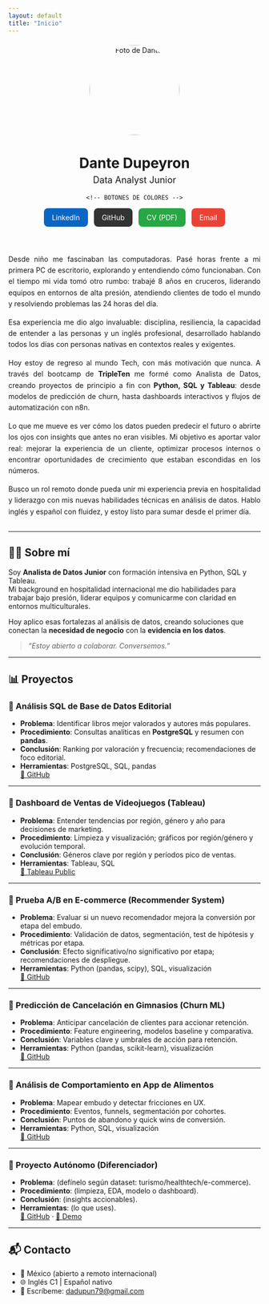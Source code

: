 ```yaml
---
layout: default
title: "Inicio"
---
```


<!-- HERO con 2 columnas -->
<div style="display:flex; flex-wrap:wrap; align-items:center; gap:40px; margin-top:20px;">

  <!-- Columna Izquierda -->
  <div style="flex:1; min-width:250px; text-align:center;">
    <img src="https://avatars.githubusercontent.com/DANTEDUPEYRON21?size=400" 
         alt="Foto de Dante" 
         style="width:180px;height:180px;border-radius:50%;object-fit:cover;"/>
    <h1 style="margin-bottom:0;">Dante Dupeyron</h1>
    <p style="margin-top:6px; font-size:18px;">Data Analyst Junior</p>

    <!-- BOTONES DE COLORES -->
<div style="margin-top:12px; display:flex; gap:12px; justify-content:center; flex-wrap:wrap;">
  <a href="https://www.linkedin.com/in/dantedupeyron/" target="_blank" 
     style="padding:10px 16px;background:#0A66C2;color:white;border-radius:8px;text-decoration:none;">LinkedIn</a>
  <a href="https://github.com/DANTEDUPEYRON21" target="_blank" 
     style="padding:10px 16px;background:#333;color:white;border-radius:8px;text-decoration:none;">GitHub</a>
  <a href="/CV-DANTE.pdf" target="_blank" 
     style="padding:10px 16px;background:#28a745;color:white;border-radius:8px;text-decoration:none;">CV (PDF)</a>
  <a href="mailto:dadupun79@gmail.com" 
     style="padding:10px 16px;background:#EA4335;color:white;border-radius:8px;text-decoration:none;">Email</a>
</div>

  </div>

  <!-- Columna Derecha -->
  <div style="flex:2; min-width:300px;">
    <p style="line-height:1.6; text-align:justify;">
      Desde niño me fascinaban las computadoras. Pasé horas frente a mi primera PC de escritorio, explorando y entendiendo cómo funcionaban. 
      Con el tiempo mi vida tomó otro rumbo: trabajé 8 años en cruceros, liderando equipos en entornos de alta presión, atendiendo clientes de todo el mundo y resolviendo problemas las 24 horas del día.
    </p>
    <p style="line-height:1.6; text-align:justify;">
      Esa experiencia me dio algo invaluable: disciplina, resiliencia, la capacidad de entender a las personas y un inglés profesional, desarrollado hablando todos los días con personas nativas en contextos reales y exigentes.
    </p>
    <p style="line-height:1.6; text-align:justify;">
      Hoy estoy de regreso al mundo Tech, con más motivación que nunca. A través del bootcamp de <strong>TripleTen</strong> me formé como Analista de Datos, creando proyectos de principio a fin con <strong>Python, SQL y Tableau</strong>: desde modelos de predicción de churn, hasta dashboards interactivos y flujos de automatización con n8n.
    </p>
    <p style="line-height:1.6; text-align:justify;">
      Lo que me mueve es ver cómo los datos pueden predecir el futuro o abrirte los ojos con insights que antes no eran visibles. 
      Mi objetivo es aportar valor real: mejorar la experiencia de un cliente, optimizar procesos internos o encontrar oportunidades de crecimiento que estaban escondidas en los números.
    </p>
    <p style="line-height:1.6; text-align:justify;">
      Busco un rol remoto donde pueda unir mi experiencia previa en hospitalidad y liderazgo con mis nuevas habilidades técnicas en análisis de datos. 
      Hablo inglés y español con fluidez, y estoy listo para sumar desde el primer día.
    </p>
  </div>

</div>

---


## 👨‍💻 Sobre mí
Soy **Analista de Datos Junior** con formación intensiva en Python, SQL y Tableau.  
Mi background en hospitalidad internacional me dio habilidades para trabajar bajo presión, liderar equipos y comunicarme con claridad en entornos multiculturales.  

Hoy aplico esas fortalezas al análisis de datos, creando soluciones que conectan la **necesidad de negocio** con la **evidencia en los datos**.  

> _“Estoy abierto a colaborar. Conversemos.”_

---

## 📊 Proyectos

### 🔹 Análisis SQL de Base de Datos Editorial
- **Problema**: Identificar libros mejor valorados y autores más populares.  
- **Procedimiento**: Consultas analíticas en **PostgreSQL** y resumen con **pandas**.  
- **Conclusión**: Ranking por valoración y frecuencia; recomendaciones de foco editorial.  
- **Herramientas**: PostgreSQL, SQL, pandas  
[🔗 GitHub](#)

---

### 🔹 Dashboard de Ventas de Videojuegos (Tableau)
- **Problema**: Entender tendencias por región, género y año para decisiones de marketing.  
- **Procedimiento**: Limpieza y visualización; gráficos por región/género y evolución temporal.  
- **Conclusión**: Géneros clave por región y períodos pico de ventas.  
- **Herramientas**: Tableau, SQL  
[🔗 Tableau Public](#)

---

### 🔹 Prueba A/B en E-commerce (Recommender System)
- **Problema**: Evaluar si un nuevo recomendador mejora la conversión por etapa del embudo.  
- **Procedimiento**: Validación de datos, segmentación, test de hipótesis y métricas por etapa.  
- **Conclusión**: Efecto significativo/no significativo por etapa; recomendaciones de despliegue.  
- **Herramientas**: Python (pandas, scipy), SQL, visualización  
[🔗 GitHub](#)

---

### 🔹 Predicción de Cancelación en Gimnasios (Churn ML)
- **Problema**: Anticipar cancelación de clientes para accionar retención.  
- **Procedimiento**: Feature engineering, modelos baseline y comparativa.  
- **Conclusión**: Variables clave y umbrales de acción para retención.  
- **Herramientas**: Python (pandas, scikit-learn), visualización  
[🔗 GitHub](#)

---

### 🔹 Análisis de Comportamiento en App de Alimentos
- **Problema**: Mapear embudo y detectar fricciones en UX.  
- **Procedimiento**: Eventos, funnels, segmentación por cohortes.  
- **Conclusión**: Puntos de abandono y quick wins de conversión.  
- **Herramientas**: Python, SQL, visualización  
[🔗 GitHub](#)

---

### 🔹 Proyecto Autónomo (Diferenciador)
- **Problema**: (defínelo según dataset: turismo/healthtech/e-commerce).  
- **Procedimiento**: (limpieza, EDA, modelo o dashboard).  
- **Conclusión**: (insights accionables).  
- **Herramientas**: (lo que uses).  
[🔗 GitHub](#) · [🔗 Demo](#)

---

## 📬 Contacto
- 📍 México (abierto a remoto internacional)  
- 🌐 Inglés C1 | Español nativo  
- 💬 Escríbeme: <a href="mailto:dadupun79@gmail.com">dadupun79@gmail.com</a>
